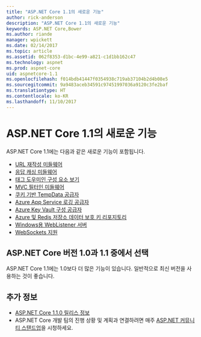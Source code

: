 ```yaml
---
title: "ASP.NET Core 1.1의 새로운 기능"
author: rick-anderson
description: "ASP.NET Core 1.1의 새로운 기능"
keywords: ASP.NET Core,Bower
ms.author: riande
manager: wpickett
ms.date: 02/14/2017
ms.topic: article
ms.assetid: 062f8353-d1bc-4e99-a821-c1d1bb162c47
ms.technology: aspnet
ms.prod: aspnet-core
uid: aspnetcore-1.1
ms.openlocfilehash: f014bdb41447f0354938c719ab37104b2d4b08e5
ms.sourcegitcommit: 9a9483aceb34591c97451997036a9120c3fe2baf
ms.translationtype: HT
ms.contentlocale: ko-KR
ms.lasthandoff: 11/10/2017
---
```

# <a name="whats-new-in-aspnet-core-11"></a>ASP.NET Core 1.1의 새로운 기능

ASP.NET Core 1.1에는 다음과 같은 새로운 기능이 포함됩니다.

- [URL 재작성 미들웨어](xref:fundamentals/url-rewriting)
- [응답 캐싱 미들웨어](xref:performance/caching/middleware)
- [태그 도우미인 구성 요소 보기](xref:mvc/views/view-components#invoking-a-view-component-as-a-tag-helper)
- [MVC 필터인 미들웨어](xref:mvc/controllers/filters#using-middleware-in-the-filter-pipeline)
- [쿠키 기반 TempData 공급자](xref:fundamentals/app-state#tempdata)
- [Azure App Service 로깅 공급자](xref:fundamentals/logging/index#appservice)
- [Azure Key Vault 구성 공급자](xref:security/key-vault-configuration)
- [Azure 및 Redis 저장소 데이터 보호 키 리포지토리](xref:security/data-protection/implementation/key-storage-providers#azure-and-redis)
- [Windows용 WebListener 서버](xref:fundamentals/servers/weblistener)
- [WebSockets 지원](xref:fundamentals/websockets)

## <a name="choosing-between-versions-10-and-11-of-aspnet-core"></a>ASP.NET Core 버전 1.0과 1.1 중에서 선택

ASP.NET Core 1.1에는 1.0보다 더 많은 기능이 있습니다. 일반적으로 최신 버전을 사용하는 것이 좋습니다.

## <a name="additional-information"></a>추가 정보

- [ASP.NET Core 1.1.0 릴리스 정보](https://github.com/aspnet/Home/releases/tag/1.1.0)
- ASP.NET Core 개발 팀의 진행 상황 및 계획과 연결하려면 매주 [ASP.NET 커뮤니티 스탠드업](https://live.asp.net/)을 시청하세요.

